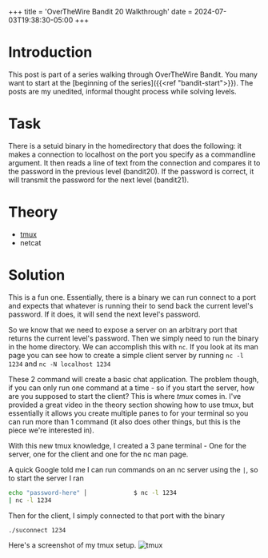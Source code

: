 +++
title = 'OverTheWire Bandit 20 Walkthrough'
date = 2024-07-03T19:38:30-05:00
+++

# Introduction

This post is part of a series walking through OverTheWire Bandit. You many want to start at the [beginning of the series]({{<ref "bandit-start">}}). The posts are my unedited, informal thought process while solving levels.

# Task

There is a setuid binary in the homedirectory that does the following: it makes a connection to localhost on the port you specify as a commandline argument. It then reads a line of text from the connection and compares it to the password in the previous level (bandit20). If the password is correct, it will transmit the password for the next level (bandit21).

# Theory

- [tmux](https://www.youtube.com/watch?v=nTqu6w2wc68)
- netcat

# Solution

This is a fun one. Essentially, there is a binary we can run connect to a port and expects that whatever is running their to send back the current level's password. If it does, it will send the next level's password.

So we know that we need to expose a server on an arbitrary port that returns the current level's password. Then we simply need to run the binary in the home directory. We can accomplish this with `nc`. If you look at its man page you can see how to create a simple client server by running
`nc -l 1234`
and
`nc -N localhost 1234`

These 2 command will create a basic chat application. The problem though, if you can only run one command at a time - so if you start the server, how are you supposed to start the client? This is where _tmux_ comes in. I've provided a great video in the theory section showing how to use tmux, but essentially it allows you create multiple panes to for your terminal so you can run more than 1 command (it also does other things, but this is the piece we're interested in).

With this new tmux knowledge, I created a 3 pane terminal - One for the server, one for the client and one for the nc man page.

A quick Google told me I can run commands on an nc server using the `|`, so to start the server I ran

```bash
echo "password-here" │             $ nc -l 1234
| nc -l 1234
```

Then for the client, I simply connected to that port with the binary

```bash
./suconnect 1234
```

Here's a screenshot of my tmux setup.
![tmux](/images/bandit-20-tmux.png)
